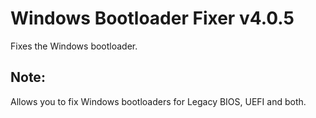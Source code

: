 # Windows Bootloader Fixer v4.0.5
Fixes the Windows bootloader.
## Note:
Allows you to fix Windows bootloaders for Legacy BIOS, UEFI and both.
